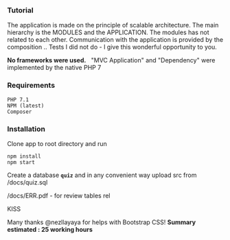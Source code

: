 ### Tutorial
The application is made on the principle of scalable architecture.
The main hierarchy is the MODULES and the APPLICATION. 
The modules has not related to each other. 
Communication with the application is provided by the composition ..
Tests I did not do - I give this wonderful opportunity to you.

**No frameworks were used.**
  "MVC Application" and "Dependency" were implemented by the native PHP 7

### Requirements

    PHP 7.1
    NPM (latest)
    Composer
    
### Installation

Clone app to root directory and run

```
npm install
npm start
```

Create a database **`quiz`** and in any convenient way upload src from
/docs/quiz.sql

/docs/ERR.pdf - for review tables rel


KISS

Many thanks @nezllayaya for helps with Bootstrap CSS!
**Summary estimated : 25 working hours**
